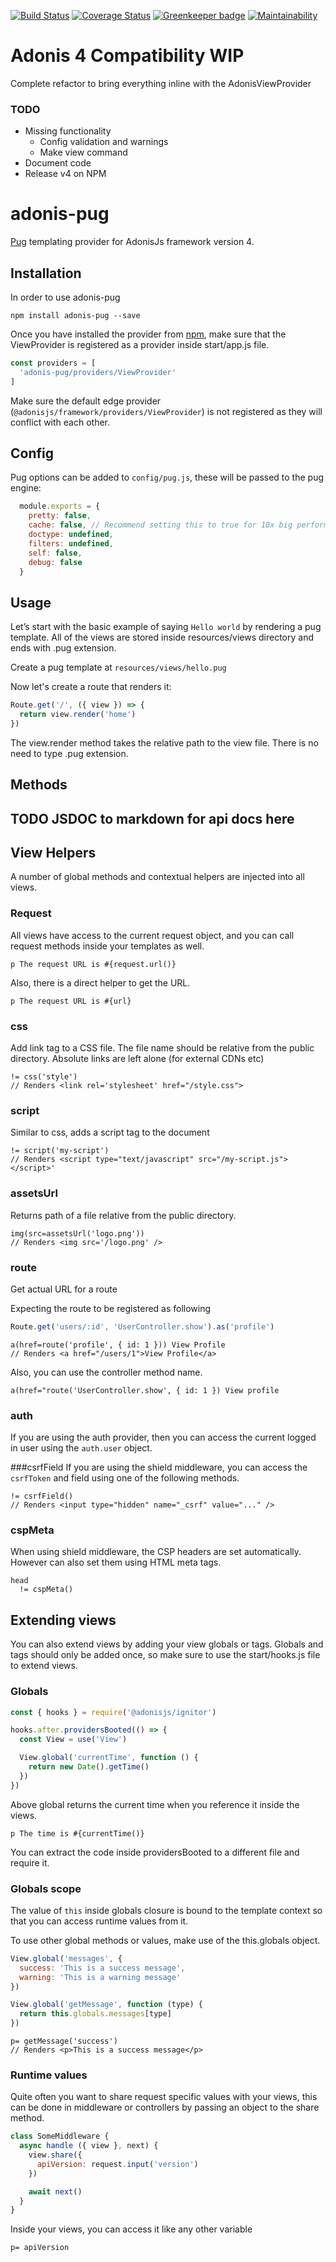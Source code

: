 [![Build Status](https://travis-ci.org/webdevian/adonis-pug.svg?branch=master)](https://travis-ci.org/webdevian/adonis-pug) [![Coverage Status](https://coveralls.io/repos/github/webdevian/adonis-pug/badge.svg?branch=master)](https://coveralls.io/github/webdevian/adonis-pug?branch=master) [![Greenkeeper badge](https://badges.greenkeeper.io/webdevian/adonis-pug.svg)](https://greenkeeper.io/) [![Maintainability](https://api.codeclimate.com/v1/badges/af5c99c485663e078c61/maintainability)](https://codeclimate.com/github/webdevian/adonis-pug/maintainability)


# Adonis 4 Compatibility WIP

Complete refactor to bring everything inline with the AdonisViewProvider

### TODO

- Missing functionality
  - Config validation and warnings
  - Make view command
- Document code
- Release v4 on NPM

# adonis-pug

[Pug](https://github.com/pugjs/pug) templating provider for AdonisJs framework version 4.

## Installation

In order to use adonis-pug

```
npm install adonis-pug --save
```

Once you have installed the provider from [npm](https://npmjs.org/packages/adonis-pug), make sure that the ViewProvider is registered as a provider inside start/app.js file.

```javascript
const providers = [
  'adonis-pug/providers/ViewProvider'
]
```

Make sure the default edge provider (`@adonisjs/framework/providers/ViewProvider`) is not registered as they will conflict with each other.

## Config

Pug options can be added to `config/pug.js`, these will be passed to the pug engine:

```javascript
  module.exports = {
    pretty: false,
    cache: false, // Recommend setting this to true for 10x big performance boost
    doctype: undefined,
    filters: undefined,
    self: false,
    debug: false
  }
```

## Usage

Let’s start with the basic example of saying `Hello world` by rendering a pug template. All of the views are stored inside resources/views directory and ends with .pug extension.

Create a pug template at `resources/views/hello.pug`

Now let's create a route that renders it:

```javascript
Route.get('/', ({ view }) => {
  return view.render('home')
})
```

The view.render method takes the relative path to the view file. There is no need to type .pug extension.


## Methods

## TODO JSDOC to markdown for api docs here


## View Helpers

A number of global methods and contextual helpers are injected into all views.

### Request

All views have access to the current request object, and you can call request methods inside your templates as well.

```pug
p The request URL is #{request.url()}
```

Also, there is a direct helper to get the URL.

```pug
p The request URL is #{url}
```

### css

Add link tag to a CSS file. The file name should be relative from the public directory. Absolute links are left alone (for external CDNs etc)

``` pug
!= css('style')
// Renders <link rel='stylesheet' href="/style.css">
```

### script

Similar to css, adds a script tag to the document

``` pug
!= script('my-script')
// Renders <script type="text/javascript" src="/my-script.js"></script>'
```

### assetsUrl
Returns path of a file relative from the public directory.

```pug
img(src=assetsUrl('logo.png'))
// Renders <img src='/logo.png' />
```

### route
Get actual URL for a route

Expecting the route to be registered as following

```javascript
Route.get('users/:id', 'UserController.show').as('profile')
```

```pug
a(href=route('profile', { id: 1 })) View Profile
// Renders <a href="/users/1">View Profile</a>
```

Also, you can use the controller method name.

```pug
a(href="route('UserController.show', { id: 1 }) View profile
```

### auth
If you are using the auth provider, then you can access the current logged in user using the `auth.user` object.

###csrfField
If you are using the shield middleware, you can access the `csrfToken` and field using one of the following methods.

```pug
!= csrfField()
// Renders <input type="hidden" name="_csrf" value="..." />
```

### cspMeta

When using shield middleware, the CSP headers are set automatically. However can also set them using HTML meta tags.

```pug
head
  != cspMeta()
```

## Extending views

You can also extend views by adding your view globals or tags. Globals and tags should only be added once, so make sure to use the start/hooks.js file to extend views.

### Globals

``` javascript
const { hooks } = require('@adonisjs/ignitor')

hooks.after.providersBooted(() => {
  const View = use('View')

  View.global('currentTime', function () {
    return new Date().getTime()
  })
})
```

Above global returns the current time when you reference it inside the views.

```pug
p The time is #{currentTime()}
```

You can extract the code inside providersBooted to a different file and require it.

### Globals scope

The value of `this` inside globals closure is bound to the template context so that you can access runtime values from it.

To use other global methods or values, make use of the this.globals object.

```javascript
View.global('messages', {
  success: 'This is a success message',
  warning: 'This is a warning message'
})

View.global('getMessage', function (type) {
  return this.globals.messages[type]
})
```

```pug
p= getMessage('success')
// Renders <p>This is a success message</p>
```

### Runtime values

Quite often you want to share request specific values with your views, this can be done in middleware or controllers by passing an object to the share method.

```javascript
class SomeMiddleware {
  async handle ({ view }, next) {
    view.share({
      apiVersion: request.input('version')
    })

    await next()
  }
}
```

Inside your views, you can access it like any other variable

```pug
p= apiVersion
```
